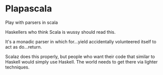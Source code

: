# Plapascala
Play with parsers in scala

Haskellers who think Scala is wussy should read this. 

It's a monadic parser in which for...yield accidentally volunteered itself to act as do...return.

Scalaz does this properly, but people who want their code that similar to Haskell would simply use Haskell. The world needs to get there via lighter techniques.



